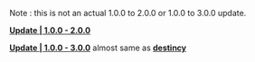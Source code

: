 Note : this is not an actual 1.0.0 to 2.0.0 or 1.0.0 to 3.0.0 update.

**[Update | 1.0.0 - 2.0.0](https://autopatchcn.yuanshen.com/client_app/beta_update/hk4e_cn/1/game_1.0.0_2.0.0_diff_kxIBPbdY.zip)**

**[Update | 1.0.0 - 3.0.0](https://d2wztyirwsuyyo.cloudfront.net/tmp/pc_client/beta/update/bh3_global/2/game_1.0.0_3.0.0_diff_tAm7ELRb.zip)** almost same as **[destincy](https://github.com/kyou-nase/GI-Download-Library/blob/main/GenshinImpact_Beta/destincy.md)**
